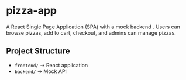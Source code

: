 # pizza-app

A React Single Page Application (SPA) with a mock backend .
Users can browse pizzas, add to cart, checkout, and admins can manage pizzas.

## Project Structure
- `frontend/` → React application
- `backend/` → Mock API 




